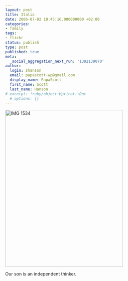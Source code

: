 ```yaml
---
layout: post
title: Italia
date: 2006-07-02 18:45:16.000000000 +02:00
categories:
- family
tags:
- flickr
status: publish
type: post
published: true
meta:
  _social_aggregation_next_run: '1392139070'
author:
  login: shanson
  email: papascott-wp@gmail.com
  display_name: PapaScott
  first_name: Scott
  last_name: Hanson
# excerpt: !ruby/object:Hpricot::Doc
  # options: {}
---
```

<p><a href="http://www.flickr.com/photos/papascott/179878590/" title="Photo Sharing"><img src="http://static.flickr.com/48/179878590_fe817e948e.jpg" width="375" height="500" alt="IMG 1534" /></a></p>
<p>Our son is an independent thinker.</p>

